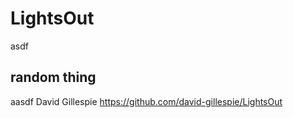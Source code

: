 # LightsOut
asdf
## random thing
aasdf
David Gillespie 
https://github.com/david-gillespie/LightsOut
